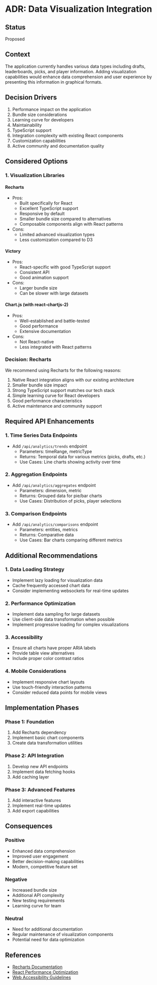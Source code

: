 # ADR: Data Visualization Integration

## Status
Proposed

## Context
The application currently handles various data types including drafts, leaderboards, picks, and player information. Adding visualization capabilities would enhance data comprehension and user experience by presenting this information in graphical formats.

## Decision Drivers
1. Performance impact on the application
2. Bundle size considerations
3. Learning curve for developers
4. Maintainability
5. TypeScript support
6. Integration complexity with existing React components
7. Customization capabilities
8. Active community and documentation quality

## Considered Options

### 1. Visualization Libraries

#### Recharts
- Pros:
  - Built specifically for React
  - Excellent TypeScript support
  - Responsive by default
  - Smaller bundle size compared to alternatives
  - Composable components align with React patterns
- Cons:
  - Limited advanced visualization types
  - Less customization compared to D3

#### Victory
- Pros:
  - React-specific with good TypeScript support
  - Consistent API
  - Good animation support
- Cons:
  - Larger bundle size
  - Can be slower with large datasets

#### Chart.js (with react-chartjs-2)
- Pros:
  - Well-established and battle-tested
  - Good performance
  - Extensive documentation
- Cons:
  - Not React-native
  - Less integrated with React patterns

### Decision: Recharts

We recommend using Recharts for the following reasons:
1. Native React integration aligns with our existing architecture
2. Smaller bundle size impact
3. Strong TypeScript support matches our tech stack
4. Simple learning curve for React developers
5. Good performance characteristics
6. Active maintenance and community support

## Required API Enhancements

### 1. Time Series Data Endpoints
- Add `/api/analytics/trends` endpoint
  - Parameters: timeRange, metricType
  - Returns: Temporal data for various metrics (picks, drafts, etc.)
  - Use Cases: Line charts showing activity over time

### 2. Aggregation Endpoints
- Add `/api/analytics/aggregates` endpoint
  - Parameters: dimension, metric
  - Returns: Grouped data for pie/bar charts
  - Use Cases: Distribution of picks, player selections

### 3. Comparison Endpoints
- Add `/api/analytics/comparisons` endpoint
  - Parameters: entities, metrics
  - Returns: Comparative data
  - Use Cases: Bar charts comparing different metrics

## Additional Recommendations

### 1. Data Loading Strategy
- Implement lazy loading for visualization data
- Cache frequently accessed chart data
- Consider implementing websockets for real-time updates

### 2. Performance Optimization
- Implement data sampling for large datasets
- Use client-side data transformation when possible
- Implement progressive loading for complex visualizations

### 3. Accessibility
- Ensure all charts have proper ARIA labels
- Provide table view alternatives
- Include proper color contrast ratios

### 4. Mobile Considerations
- Implement responsive chart layouts
- Use touch-friendly interaction patterns
- Consider reduced data points for mobile views

## Implementation Phases

### Phase 1: Foundation
1. Add Recharts dependency
2. Implement basic chart components
3. Create data transformation utilities

### Phase 2: API Integration
1. Develop new API endpoints
2. Implement data fetching hooks
3. Add caching layer

### Phase 3: Advanced Features
1. Add interactive features
2. Implement real-time updates
3. Add export capabilities

## Consequences

### Positive
- Enhanced data comprehension
- Improved user engagement
- Better decision-making capabilities
- Modern, competitive feature set

### Negative
- Increased bundle size
- Additional API complexity
- New testing requirements
- Learning curve for team

### Neutral
- Need for additional documentation
- Regular maintenance of visualization components
- Potential need for data optimization

## References
- [Recharts Documentation](https://recharts.org/en-US/)
- [React Performance Optimization](https://reactjs.org/docs/optimizing-performance.html)
- [Web Accessibility Guidelines](https://www.w3.org/WAI/standards-guidelines/wcag/)